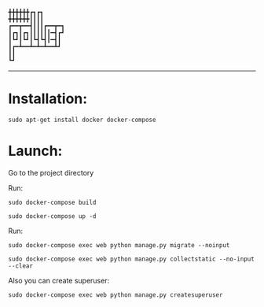 ```
╋╋╋╋╋╋┏┓┏┓
╋╋╋╋╋╋┃┃┃┃
┏━━┳━━┫┃┃┃┏━━┳━┓
┃┏┓┃┏┓┃┃┃┃┃┃━┫┏┛
┃┗┛┃┗┛┃┗┫┗┫┃━┫┃
┃┏━┻━━┻━┻━┻━━┻┛
┃┃
┗┛
```

<hr>

<h1>
Installation:
</h1>

```
sudo apt-get install docker docker-compose
```

<h1>
Launch:
</h1>

Go to the project directory

Run:

```
sudo docker-compose build
```

```
sudo docker-compose up -d
```

Run:

```
sudo docker-compose exec web python manage.py migrate --noinput
```

```
sudo docker-compose exec web python manage.py collectstatic --no-input --clear
```

Also you can create superuser:

```
sudo docker-compose exec web python manage.py createsuperuser
```
